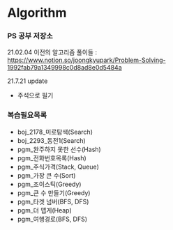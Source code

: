 # Algorithm
### PS 공부 저장소

21.02.04 이전의 알고리즘 풀이들 : https://www.notion.so/joongkyupark/Problem-Solving-1992fab79a1349998c0d8ad8e0d5484a

21.7.21 update
- 주석으로 필기

### 복습필요목록
+ boj_2178_미로탐색(Search)
+ boj_2293_동전1(Search)
+ pgm_완주하지 못한 선수(Hash)
+ pgm_전화번호목록(Hash)
+ pgm_주식가격(Stack, Queue)
+ pgm_가장 큰 수(Sort)
+ pgm_조이스틱(Greedy)
+ pgm_큰 수 만들기(Greedy)
+ pgm_타겟 넘버(BFS, DFS)
+ pgm_더 맵게(Heap)
+ pgm_여행경로(BFS, DFS)
